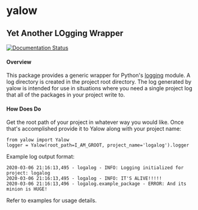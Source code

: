 
# yalow

## Yet Another LOgging Wrapper

[![Documentation Status](https://readthedocs.org/projects/yalow/badge/?version=latest)](https://yalow.readthedocs.io/en/latest/?badge=latest)

#### Overview

This package provides a generic wrapper for Python's [logging](https://docs.python.org/3.8/library/logging.html)
module. A log directory is created in the project root directory. The log generated by yalow is intended for use
in situations where you need a single project log that all of the packages in your project write to.

#### How Does Do

Get the root path of your project in whatever way you would like. Once that's accomplished
provide it to Yalow along with your project name:

    from yalow import Yalow
    logger = Yalow(root_path=I_AM_GROOT, project_name='logalog').logger


Example log output format:

    2020-03-06 21:16:13,495 - logalog - INFO: Logging initialized for project: logalog
    2020-03-06 21:16:13,495 - logalog - INFO: IT'S ALIVE!!!!!
    2020-03-06 21:16:13,496 - logalog.example_package - ERROR: And its minion is HUGE!

Refer to examples for usage details.
